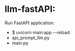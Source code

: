 # llm-fastAPI:

Run FastAPI application:

- $ uvicorn main:app --reload
- api_prompt_llm.py
- main.py
